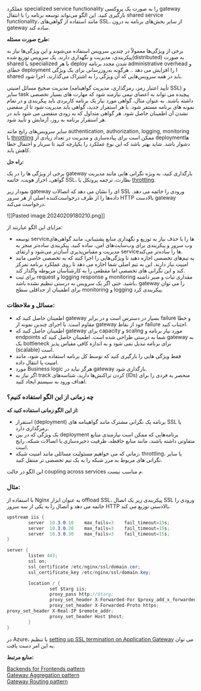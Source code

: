 عملکرد specialized service functionality را به صورت یک پروکسی gateway بارگیری کنید. این الگو می‌تواند توسعه برنامه را با انتقال shared service functionality، مانند استفاده از گواهی‌های SSL، از سایر بخش‌های برنامه به درون gateway ساده کند.

**طرح صورت مسئله:**

برخی از ویژگی‌ها معمولاً در چندین سرویس استفاده می‌شوند و این ویژگی‌ها نیاز به پیکربندی، مدیریت و نگهداری دارند. یک سرویس توزیع شده(distributed) به صورت shared یا specialized با هر deploy شدن مجدد برنامه administrative overhead و خطای deployment ا را افزایش می دهد .. هرگونه به‌روزرسانی برای یک ویژگی shared باید در همه سرویس‌هایی که آن ویژگی را به اشتراک می‌گذارند، اجرا شود.

مدیریت صحیح مسائل امنیتی (تأیید اعتبار رمز، رمزگذاری، مدیریت گواهینامه SSL) و سایر task پیچیده می تواند به اعضای تیمی نیازمند شود که مهارت های بسیار تخصصی داشته باشند. به عنوان مثال، گواهی مورد نیاز یک برنامه کاربردی باید پیکربندی و در تمام نمونه های برنامه مستقر شود. با هر استقرار جدید، گواهی باید مدیریت شود تا از منقضی نشدن آن اطمینان حاصل شود. هر گواهی متداول که به زودی منقضی می شود باید در هر استقرار برنامه به روز، آزمایش و تأیید شود.

سایر سرویس‌های رایج مانند authentication, authorization, logging, monitoring یا [throttling](https://l.vrgl.ir/r?ad=1&l=https%3A%2F%2Flearn.microsoft.com%2Fen-us%2Fazure%2Farchitecture%2Fpatterns%2Fthrottling&si=cruveu9lm1v5&st=post&k=VE2hRMMe8z7PVWkOJg43rIeCEUpZiZxMVUtiEVE3OSw%3D) ممکن است برای پیاده‌سازی و مدیریت در تعداد زیادی از deploymentها دشوار باشد. شاید بهتر باشد که این نوع عملکرد را یکپارچه کنید تا سربار و احتمال خطا کاهش یابد.

**راه حل:**

برخی از ویژگی ها را در یک gateway بارگذاری کنید، به ویژه نگرانی هایی مانند مدیریت گواهی، احراز هویت، خاتمه SSL، نظارت، ترجمه پروتکل یا [throttling](https://l.vrgl.ir/r?ad=1&l=https%3A%2F%2Flearn.microsoft.com%2Fen-us%2Fazure%2Farchitecture%2Fpatterns%2Fthrottling&si=cruveu9lm1v5&st=post&k=VE2hRMMe8z7PVWkOJg43rIeCEUpZiZxMVUtiEVE3OSw%3D).

نمودار زیر gateway ای را نشان می دهد که اتصالات SSL ورودی را خاتمه می دهد. داده‌ها را از طرف درخواست‌کننده اصلی از هر سرور HTTP بالادست gateway درخواست می‌کند.

![[Pasted image 20240209180210.png]]

مزایای این الگو عبارتند از:

- توسعه serviceها را با حذف نیاز به توزیع و نگهداری منابع پشتیبانی، مانند گواهی‌های وب سرور و پیکربندی برای وب‌سایت‌های امن، ساده کنید. پیکربندی ساده‌تر منجر به مدیریت و مقیاس‌پذیری آسان‌تر می‌شود و ارتقای serviceها را ساده‌تر می‌کند.
- به تیم‌های تخصصی اجازه دهید تا ویژگی‌هایی را اجرا کنند که به تخصصی خاصی مانند امنیت نیاز دارند. این به تیم اصلی شما اجازه می دهد تا روی عملکرد برنامه تمرکز کند و این نگرانی های تخصصی اما مقطعی را به کارشناسان مربوطه واگذار کند.
- برای ثبت request و logging response و monitoring مقداری ثبات و صبر داشته باشید. حتی اگر یک سرویس به درستی تنظیم نشده باشد، gateway را می توان برای اطمینان از حداقلی سطح monitoring و logging پیکربندی کرد.

### مسائل و ملاحظات:

- اطمینان حاصل کنید که gateway بسیار در دسترس است و در برابر failure و خطا مقاوم است. با اجرای چندین نمونه از gateway خود از نقاط failure اجتناب کنید.
- اطمینان حاصل کنید که gateway برای capacity و scaling مورد نیاز برنامه و endpoints شما به درستی طراحی شده است. اطمینان حاصل کنید که gateway به یک bottleneck برای برنامه تبدیل نمی شود و به اندازه کافی مقیاس پذیر (scalable) است.
- فقط ویژگی هایی را بارگیری کنید که توسط کل برنامه استفاده می شود، مانند امنیت یا انتقال داده.
- مورد Business logic هرگز نباید در gateway بارگذاری شود.
- اگر نیاز به track کردن تراکنش‌ها دارید، شناسه‌های (IDs) منحصر به فردی را برای اهداف ورود به سیستم ایجاد کنید.

### **چه زمانی از این الگو استفاده کنیم؟**

**از این الگو زمانی استفاده کنید که:**

- استقرار (deployment) برنامه یک نگرانی مشترک مانند گواهینامه های SSL یا رمزگذاری دارد.
- یک ویژگی که در بین deployment برنامه‌هایی که ممکن است نیازمندی منابع متفاوتی داشته باشند، مانند منابع حافظه، ظرفیت ذخیره‌سازی یا اتصالات شبکه، رایج است.
- زمانی که می خواهیم مسئولیت مسائلی مانند امنیت شبکه، throttling، یا سایر نگرانی های مربوط به مرز شبکه را به یک تیم تخصصی تر منتقل کنید.

این الگو در حالت coupling across services م مناسب نیست.

### مثال:

با استفاده از Nginx به عنوان ابزار offload SSL، پیکربندی زیر یک اتصال SSL ورودی را خاتمه می دهد و اتصال را به یکی از سه سرور HTTP بالادستی توزیع می کند.

```csharp
upstream iis {
        server  10.3.0.10    max_fails=3    fail_timeout=15s;
        server  10.3.0.20    max_fails=3    fail_timeout=15s;
        server  10.3.0.30    max_fails=3    fail_timeout=15s;
}

server {
        listen 443;
        ssl on;
        ssl_certificate /etc/nginx/ssl/domain.cer;
        ssl_certificate_key /etc/nginx/ssl/domain.key;

        location / {
                set $targ iis;
                proxy_pass http://$targ;
                proxy_set_header X-Forwarded-For $proxy_add_x_forwarded_for;
                proxy_set_header X-Forwarded-Proto https;
proxy_set_header X-Real-IP $remote_addr;
                proxy_set_header Host $host;
        }
}
``` 

در Azure، با تنظیم [setting up SSL termination on Application Gateway](https://l.vrgl.ir/r?ad=1&l=https%3A%2F%2Flearn.microsoft.com%2Fen-us%2Fazure%2Fapplication-gateway%2Ftutorial-ssl-cli&si=cruveu9lm1v5&st=post&k=0xWbM%2FZNRp7dpLCjZYOOj62KTDpM4MyW%2BZWzBh%2FsiTE%3D) می توان به این امر دست یافت.


**منابع مرتبط:**

[Backends for Frontends pattern](https://l.vrgl.ir/r?ad=1&l=https%3A%2F%2Flearn.microsoft.com%2Fen-us%2Fazure%2Farchitecture%2Fpatterns%2Fbackends-for-frontends&si=cruveu9lm1v5&st=post&k=5jti2l5NNEpE3uQw8z5du36riXGhtoYGGpU0XDrQ%2BUs%3D)  
[Gateway Aggregation pattern](https://l.vrgl.ir/r?ad=1&l=https%3A%2F%2Flearn.microsoft.com%2Fen-us%2Fazure%2Farchitecture%2Fpatterns%2Fgateway-aggregation&si=cruveu9lm1v5&st=post&k=IbF7GY03AEaXdfHjVP%2B2Qji6oa7Gj3%2F4Fu9gWBOU5vA%3D)  
[Gateway Routing pattern](https://l.vrgl.ir/r?ad=1&l=https%3A%2F%2Flearn.microsoft.com%2Fen-us%2Fazure%2Farchitecture%2Fpatterns%2Fgateway-routing&si=cruveu9lm1v5&st=post&k=kiusKp6ywETq0vu1dq0SSSOO7zCiMZ9Ge1jaI1AmPGQ%3D)